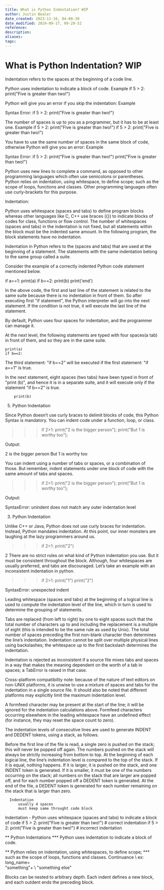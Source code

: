 ```yaml
---
title: What is Python Indentation? WIP
author: Justin Bealer
date_created: 2023-11-16, 04-00-39
date_modified: 2024-09-17, 09-29-52
reference: 
description: 
aliases: 
tags: 
---
```

# What is Python Indentation? WIP

Indentation refers to the spaces at the beginning of a code line.


Python uses indentation to indicate a block of code.
Example
if 5 > 2:
  print("Five is greater than two!")

Python will give you an error if you skip the indentation:
Example

Syntax Error:
if 5 > 2:
print("Five is greater than two!")

The number of spaces is up to you as a programmer, but it has to be at least one.
Example
if 5 > 2:
 print("Five is greater than two!")
if 5 > 2:
        print("Five is greater than two!")

You have to use the same number of spaces in the same block of code, otherwise Python will give you an error:
Example

Syntax Error:
if 5 > 2:
 print("Five is greater than two!")
        print("Five is greater than two!")

Python uses new lines to complete a command, as opposed to other programming languages which often use semicolons or parentheses.
Python relies on indentation, using whitespace, to define scope; such as the scope of loops, functions and classes. Other programming languages often use curly-brackets for this purpose.


Indentation:

Python uses whitespace (spaces and tabs) to define program blocks whereas other languages like C, C++ use braces ({}) to indicate blocks of codes for class, functions or flow control. The number of whitespaces (spaces and tabs) in the indentation is not fixed, but all statements within the block must be the indented same amount. In the following program, the block statements have no indentation.


Indentation in Python refers to the (spaces and tabs) that are used at the beginning of a statement. The statements with the same indentation belong to the same group called a suite.

Consider the example of a correctly indented Python code statement mentioned below.

if a==1:
    print(a)
    if b==2:
        print(b)
print('end')

In the above code, the first and last line of the statement is related to the same suite because there is no indentation in front of them. So after executing first "if statement", the Python interpreter will go into the next statement. If the condition is not true, it will execute the last line of the statement.

By default, Python uses four spaces for indentation, and the programmer can manage it.

At the next level, the following statements are typed with four spaces(a tab) in front of them, and so they are in the same suite.

    print(a)
    if b==2:

The third statement: "if b==2" will be executed if the first statement: "if a==1" is true.

In the next statement, eight spaces (two tabs) have been typed in front of "print (b)", and hence it is in a separate suite, and it will execute only if the statement "if b==2" is true.

        print(b)


5. Python Indentation

Since Python doesn’t use curly braces to delimit blocks of code, this Python Syntax is mandatory. You can indent code under a function, loop, or class.
>>> if 2>1:
      print("2 is the bigger person");
      print("But 1 is worthy too");

Output:

2 is the bigger person
But 1 is worthy too

You can indent using a number of tabs or spaces, or a combination of those. But remember, indent statements under one block of code with the same amount of tabs and spaces.
>>> if 2>1:
     print("2 is the bigger person");
   print("But 1 is worthy too");

Output:

SyntaxError: unindent does not match any outer indentation level

3. Python Indentation

Unlike C++ or Java, Python does not use curly braces for indentation. Instead, Python mandates indentation. At this point, our inner monsters are laughing at the lazy programmers around us.
>>> if 2>1:
                print("2")

2
There are no strict rules on what kind of Python indentation you use. But it must be consistent throughout the block. Although, four whitespaces are usually preferred, and tabs are discouraged. Let’s take an example with an inconsistent indentation in python.
>>> if 2>1:
                print("1")
                 print("2")

SyntaxError: unexpected indent


Leading whitespace (spaces and tabs) at the beginning of a logical line is used to compute the indentation level of the line, which in turn is used to determine the grouping of statements.

Tabs are replaced (from left to right) by one to eight spaces such that the total number of characters up to and including the replacement is a multiple of eight (this is intended to be the same rule as used by Unix). The total number of spaces preceding the first non-blank character then determines the line’s indentation. Indentation cannot be split over multiple physical lines using backslashes; the whitespace up to the first backslash determines the indentation.

Indentation is rejected as inconsistent if a source file mixes tabs and spaces in a way that makes the meaning dependent on the worth of a tab in spaces; a TabError is raised in that case.

Cross-platform compatibility note: because of the nature of text editors on non-UNIX platforms, it is unwise to use a mixture of spaces and tabs for the indentation in a single source file. It should also be noted that different platforms may explicitly limit the maximum indentation level.

A formfeed character may be present at the start of the line; it will be ignored for the indentation calculations above. Formfeed characters occurring elsewhere in the leading whitespace have an undefined effect (for instance, they may reset the space count to zero).

The indentation levels of consecutive lines are used to generate INDENT and DEDENT tokens, using a stack, as follows.

Before the first line of the file is read, a single zero is pushed on the stack; this will never be popped off again. The numbers pushed on the stack will always be strictly increasing from bottom to top. At the beginning of each logical line, the line’s indentation level is compared to the top of the stack. If it is equal, nothing happens. If it is larger, it is pushed on the stack, and one INDENT token is generated. If it is smaller, it must be one of the numbers occurring on the stack; all numbers on the stack that are larger are popped off, and for each number popped off a DEDENT token is generated. At the end of the file, a DEDENT token is generated for each number remaining on the stack that is larger than zero.

      Indentation
          usually 4 spaces
          must keep same throught code block


Indentation - Python uses whitespace (spaces and tabs) to indicate a block of code
  if 5 > 2:
      print("Five is greater than two!") # correct indentation
  if 5 > 2:
  print("Five is greater than two!") # incorrect indentation



** Python Indentations
*** Python uses indentation to indicate a block of code.

** Python relies on indentation, using whitespaces, to define scope;
*** such as the scope of loops, functions and classes.
      Continuance
          \ ex: long_name= \
              "something"+ \ "something else"

Blocks can be nested to arbitrary depth. Each indent defines a new block, and each outdent ends the preceding block.

